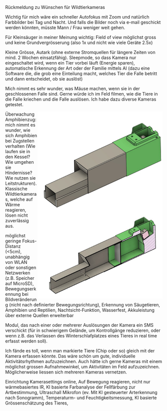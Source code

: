 Rückmeldung zu Wünschen für Wildtierkameras

Wichtig für mich wäre ein schneller Autofokus mit Zoom und natürlich Farbbilder bei Tag und Nacht. Und falls die Bilder noch via e-mail geschickt werden könnten, müsste Mann / Frau weniger weit gehen.

Für Kleinsäuger in meiner Meinung wichtig: Field of view möglichst gross und keine Grundvergrösserung (also 1x und nicht wie viele Geräte 2.5x)

Kleine Grösse, Autark (ohne externe Stromquellen für längere Zeiten von mind. 2 Wochen einsatzfähig). Sleepmode, so dass Kamera nur eingeschaltet wird, wenn ein Tier vorbei läuft (Energie sparen), automatische Erkennung der Art oder der Familie mittels AI (dazu eine Software die, die grob eine Einteilung macht, welches Tier die Falle betritt und dann entscheidet, ob sie auslöst)

Mich nimmt es sehr wunder, was Mäuse machen, wenn sie in der geschlossenen Falle sind. Gerne würde ich im Feld filmen, wie die Tiere in die Falle kriechen und die Falle auslösen. Ich habe dazu diverse Kameras getestet.

<img align="right" width="400" src="/Images/T%20Brinner%20Mammal%20Trap%20-%20Top.png"/>
<img align="right" width="400" src="/Images/T%20Brinner%20Mammal%20Trap%20-%20Open.png"/>

Überwachung Amphibienzug: mich nimmt es wunder, wie sich Amphibien bei Zugstellen verhalten (Wie laufen sie in den Kessel? Wie umgehen sie Hindernisse? Wie nutzen sie Leitstrukturen). Klassische Wildtierkameras, welche auf Wärme reagieren, lösen nicht zuverlässig aus.

möglichst geringe Fokus-Distanz (<5cm), unabhängig von WLAN oder sonstigen Netzwerken (z.B. Speicher auf MicroSD), Bewegungserkennung bei Bildveränderung (nicht nach definierter Bewegungsrichtung), Erkennung von Säugetieren, Amphibien und Reptilien, Nachtsicht-Funktion, Wasserfest, Akkuleistung über externe Quellen erweiterbar

Modul, das nach einer oder mehrerer Auslösungen der Kamera ein SMS verschickt (für in schwierigem Gelände, um Kontrollgänge reduzieren, oder wenn z.B. das Verlassen des Winterschlafplatzes eines Tieres in real time erfasst werden soll).

Ich fände es toll, wenn man markierte Tiere (Chip oder so) gleich mit der Kamera erfassen könnte. Das wäre schön um gute, individuelle Aktivitätsrhythmen aufzuzeichnen. Auch hätte ich gerne Kameras mit einem möglichst grossen Aufnahmewinkel, um Aktivitäten im Feld aufzuzeichnen. Möglicherweise liessen sich mehreren Kameras vernetzen. 

Einrichtung Kamerasettings online, Auf Bewegung reagieren, nicht nur wärmebasiertes IR, KI basierte Farbanalyse der Fellfärbung zur Artbestimmung, Ultraschall Mikrofon (ev. Mit KI gesteuerter Arterkennung nach Sonogramm), Temperaturm- und Feuchtigkeitsmessung, KI basierte Grössenschätzung des Tieres, 


